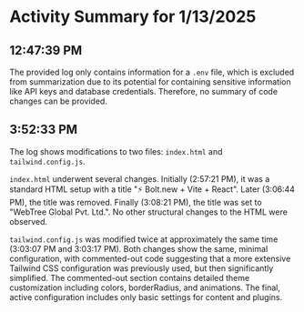 # Activity Summary for 1/13/2025

## 12:47:39 PM
The provided log only contains information for a `.env` file, which is excluded from summarization due to its potential for containing sensitive information like API keys and database credentials.  Therefore, no summary of code changes can be provided.


## 3:52:33 PM
The log shows modifications to two files: `index.html` and `tailwind.config.js`.

`index.html` underwent several changes.  Initially (2:57:21 PM), it was a standard HTML setup with a title "⚡️ Bolt.new + Vite + React".  Later (3:06:44 PM), the title was removed. Finally (3:08:21 PM), the title was set to "WebTree Global Pvt. Ltd.".  No other structural changes to the HTML were observed.

`tailwind.config.js` was modified twice at approximately the same time (3:03:07 PM and 3:03:17 PM). Both changes show the same, minimal configuration,  with commented-out code suggesting that a more extensive Tailwind CSS configuration was previously used, but then significantly simplified. The commented-out section contains detailed theme customization including colors, borderRadius, and animations.  The final, active configuration includes only basic settings for content and plugins.

